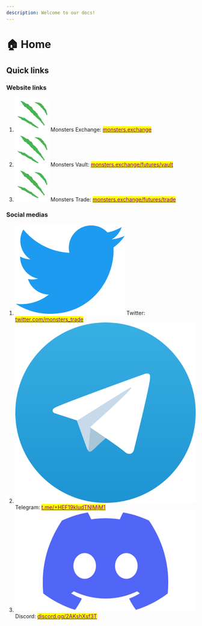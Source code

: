 ```yaml
---
description: Welcome to our docs!
---
```


# 🏠 Home

## Quick links

### Website links

1. &#x20;<img src=".gitbook/assets/image.png" alt="" data-size="line"> Monsters Exchange: [<mark style="color:purple;">monsters.exchange</mark>](https://monsters.exchange/)
2. &#x20;<img src=".gitbook/assets/image.png" alt="" data-size="line"> Monsters Vault: [<mark style="color:purple;">monsters.exchange/futures/vault</mark>](https://monsters.exchange/futures/vault)
3. &#x20;<img src=".gitbook/assets/image.png" alt="" data-size="line"> Monsters Trade: [<mark style="color:purple;">monsters.exchange/futures/trade</mark>](https://monsters.exchange/futures/trade)

### Social medias

1. &#x20; <img src=".gitbook/assets/image (1).png" alt="" data-size="line"> Twitter: [<mark style="color:purple;">twitter.com/monsters\_trade</mark>](https://twitter.com/monsters\_trade)
2. &#x20; <img src=".gitbook/assets/image (4).png" alt="" data-size="line">  Telegram: [<mark style="color:purple;">t.me/+HEF19kIudTNlMjM1</mark>](https://t.me/+HEF19kIudTNlMjM1)
3. <img src=".gitbook/assets/image (2).png" alt="" data-size="line">Discord: [<mark style="color:purple;">discord.gg/2AKshXsf3T</mark>](https://discord.com/invite/2AKshXsf3T)


